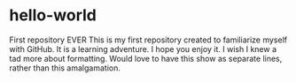 # hello-world
First repository EVER
This is my first repository created to familiarize myself with GitHub. 
It is a learning adventure.
I hope you enjoy it.
I wish I knew a tad more about formatting.
Would love to have this show as separate lines, rather than this amalgamation.
